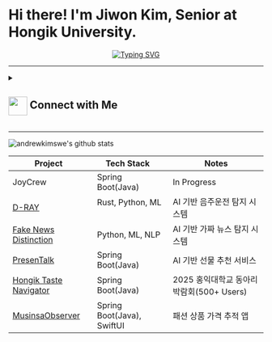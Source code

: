 # Hi there! I'm Jiwon Kim, Senior at Hongik University.

<p align="center">
  <a href="https://github.com/DenverCoder1/readme-typing-svg">
    <img src="https://readme-typing-svg.demolab.com/?lines=Crafting%20Impactful%20AI%20Solutions%3B%20Building%20the%20Future%20of%20AI%20Ventures&font=Fira%20Code&center=true&width=500&height=45&color=0078FF&vCenter=true&pause=1000&size=22" alt="Typing SVG" />
  </a>
</p>

---

<details>
  <summary><h2> <img align="center" src="https://github.com/andrewkimswe/andrewkimswe/blob/main/icons/Contact.gif" width="37"/> Connect with Me</h2></summary>
  <p align="center">
    andrewkimswe@gmail.com
    &nbsp;&nbsp;|&nbsp;&nbsp;
    <a href="https://www.linkedin.com/in/jiwon-kim-867334285/" target="_blank">
      <img src="https://raw.githubusercontent.com/rahuldkjain/github-profile-readme-generator/master/src/images/icons/Social/linked-in-alt.svg" alt="LinkedIn" height="30" width="40" />
    </a>
  </p>
</details>

---

![andrewkimswe's github stats](https://github-readme-stats.vercel.app/api?username=andrewkimswe&show_icons=true&theme=radical)

| Project   | Tech Stack    | Notes  |
|-----------------------------------------------------------|-----------------------------|---------------------|
| JoyCrew | Spring Boot(Java) | In Progress | B2B SaaS 직원 인정/보상 플랫폼 |
| [D-RAY](https://github.com/MinoriDUI-Report) | Rust, Python, ML  | AI 기반 음주운전 탐지 시스템 |
| [Fake News Distinction](https://www.youtube.com/watch?v=YIh6N-B8ulE) | Python, ML, NLP | AI 기반 가짜 뉴스 탐지 시스템 |
| [PresenTalk](https://github.com/HongikComputerClub) | Spring Boot(Java) | AI 기반 선물 추천 서비스 |
| [Hongik Taste Navigator](https://github.com/hicc-dvp) | Spring Boot(Java) | 2025 홍익대학교 동아리 박람회(500+ Users) |
| [MusinsaObserver](https://github.com/MusinsaObserver) | Spring Boot(Java), SwiftUI | 패션 상품 가격 추적 앱 |
